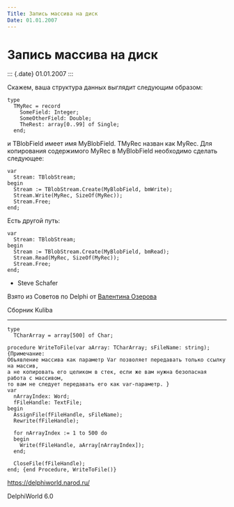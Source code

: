 ```yaml
---
Title: Запись массива на диск
Date: 01.01.2007
---
```



Запись массива на диск
======================

::: {.date}
01.01.2007
:::

Скажем, ваша структура данных выглядит следующим образом:

    type
      TMyRec = record
        SomeField: Integer;
        SomeOtherField: Double;
        TheRest: array[0..99] of Single;
      end;

и TBlobField имеет имя MyBlobField. TMyRec назван как MyRec. Для
копирования содержимого MyRec в MyBlobField необходимо сделать
следующее:

    var
      Stream: TBlobStream;
    begin
      Stream := TBlobStream.Create(MyBlobField, bmWrite);
      Stream.Write(MyRec, SizeOf(MyRec));
      Stream.Free;
    end;

Есть другой путь:

    var
      Stream: TBlobStream;
    begin
      Stream := TBlobStream.Create(MyBlobField, bmRead);
      Stream.Read(MyRec, SizeOf(MyRec));
      Stream.Free;
    end;

- Steve Schafer

Взято из Советов по Delphi от [Валентина Озерова](mailto:webmaster@webinspector.com)

Сборник Kuliba

------------------------------------------------------------------------

    type
      TCharArray = array[500] of Char;
     
    procedure WriteToFile(var aArray: TCharArray; sFileName: string); {Примечание:
    Объявление массива как параметр Var позволяет передавать только ссылку на массив,
    а не копировать его целиком в стек, если же вам нужна безопасная работа с массивом,
    то вам не следует передавать его как var-параметр. }
    var
      nArrayIndex: Word;
      fFileHandle: TextFile;
    begin
      AssignFile(fFileHandle, sFileName);
      Rewrite(fFileHandle);
     
      for nArrayIndex := 1 to 500 do
      begin
        Write(fFileHandle, aArray[nArrayIndex]);
      end;
     
      CloseFile(fFileHandle);
    end; {end Procedure, WriteToFile()}
     

<https://delphiworld.narod.ru/>

DelphiWorld 6.0
